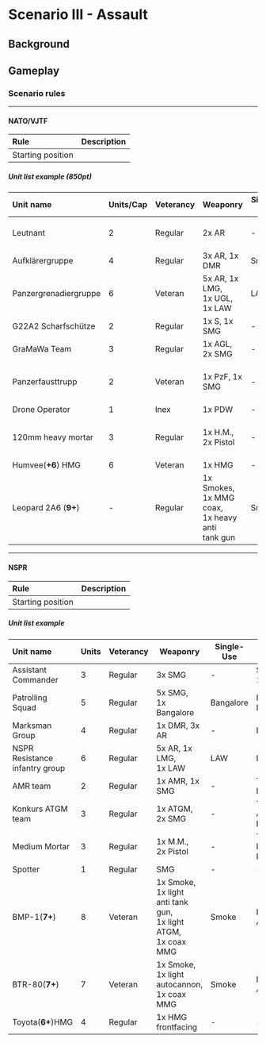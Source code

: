 # Scenario III - Assault

## Background

## Gameplay

### Scenario rules

****

#### NATO/VJTF

| Rule | Description |
| :---- | ---- |
| Starting position |  |

##### Unit list example (850pt)

| Unit name | Units/Cap | Veterancy | Weaponry | Single-Use | Special Rules | Cost |
| :---- | ---- | ---- | ---- | ---- | ---- | ---- |
| Leutnant | 2 | Regular | 2x AR | - | Snap to Action 1x, Command | 60 |
| Aufklärergruppe | 4 | Regular | 3x AR, 1x DMR | Smokes | Rangers, Smokes | 95 |
| Panzergrenadiergruppe | 6 | Veteran | 5x AR, 1x LMG,<br> 1x UGL, 1x LAW | LAW| LAW, IFV(Humvee) | 131 |
| G22A2 Scharfschütze | 2 | Regular | 1x S, 1x SMG | - | Sniper, Team | 50 |
| GraMaWa Team | 3 | Regular | 1x AGL, 2x SMG | - | Team, Fixed, <br>HE 1", AGL | 60 |
| Panzerfausttrupp | 2 | Veteran | 1x PzF, 1x SMG | - | Tandem, Team, <br>Fixed, Backblast | 93 |
| Drone Operator | 1 | Inex | 1x PDW | -  | Fixed, UAV | 41 |
| 120mm heavy mortar | 3 | Regular | 1x H.M., <br>2x Pistol | - | Team, HE 3", <br>Fixed, Indirect<br> Fire, Spotter | 65 |
| Humvee(**+6**) HMG | 6 | Veteran | 1x HMG | - | IFV(PzGren) | 90 |
| Leopard 2A6 (**9+**) | - | Regular | 1x Smokes, <br>1x MMG coax, <br>1x heavy anti<br> tank gun | Smokes | Tiger Fear | 225 |

****

#### NSPR

| Rule | Description |
| :---- | ---- |
| Starting position | |

##### Unit list example

| Unit name | Units | Veterancy | Weaponry | Single-Use | Special Rules | Cost |
| :---- | ---- | ---- | ---- | ---- | ---- | ---- |
| Assistant Commander | 3 | Regular | 3x SMG | - | Snap to Action 1x, Command | 70 |
| Patrolling Squad | 5 | Regular | 5x SMG, <br>1x Bangalore | Bangalore | IFV(BTR), Bangalore | 60 |
| Marksman Group | 4 | Regular | 1x DMR, 3x AR | - | IFV(BMP), DMR | 60 |
| NSPR Resistance<br>infantry group | 6 | Regular | 5x AR, 1x LMG, <br>1x LAW | LAW | LAW | 90 |
| AMR team | 2 | Regular | 1x AMR, 1x SMG | - | Team, Sniper, Fixed | 60 |
| Konkurs ATGM team | 3 | Regular | 1x ATGM, 2x SMG | - | Team, Fixed, <br>ATGM, Backblast | 75 |
| Medium Mortar | 3 | Regular | 1x M.M., <br>2x Pistol | - | Team, Fixed, <br>HE 2", Indirect<br> Fire, Spotter | - |
| Spotter | 1 | Regular | SMG | - |- | - |
| BMP-1(**7+**) | 8 | Veteran | 1x Smoke, <br>1x light <br>anti tank gun, <br>1x light ATGM, <br>1x coax MMG | Smoke | IFV(Marksmen),<br>Amphbibios  | 265 |
| BTR-80(**7+**) | 7 | Veteran | 1x Smoke, <br>1x light <br>autocannon, <br>1x coax MMG | Smoke | IFV(Patrol),<br>Amphbibios | 155 |
| Toyota(**6+**)HMG | 4 | Regular | 1x HMG <br>frontfacing | - | - | 75 |
